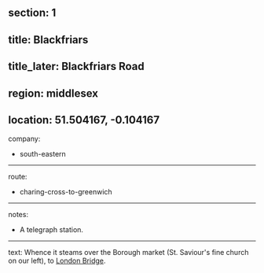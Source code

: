 section: 1
----
title: Blackfriars
----
title_later: Blackfriars Road
----
region: middlesex
----
location: 51.504167, -0.104167
----
company:
- south-eastern
----
route:
- charing-cross-to-greenwich
----
notes:
- A telegraph station.
----
text: Whence it steams over the Borough market (St. Saviour's fine church on our left), to [London Bridge](/stations/london-bridge).
